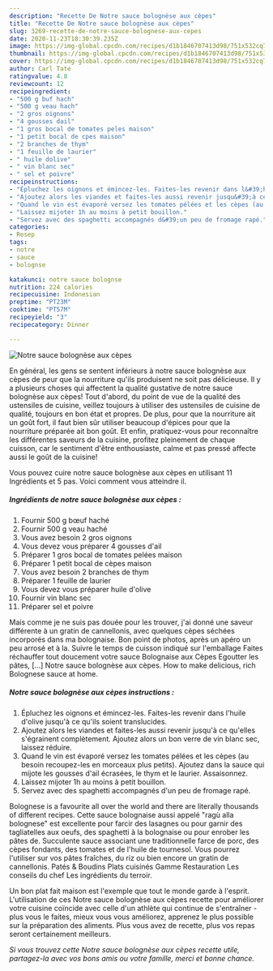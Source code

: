 ```yaml
---
description: "Recette De Notre sauce bolognèse aux cèpes"
title: "Recette De Notre sauce bolognèse aux cèpes"
slug: 3269-recette-de-notre-sauce-bolognese-aux-cepes
date: 2020-11-23T18:30:39.235Z
image: https://img-global.cpcdn.com/recipes/d1b1846707413d98/751x532cq70/notre-sauce-bolognese-aux-cepes-photo-principale-de-la-recette.jpg
thumbnail: https://img-global.cpcdn.com/recipes/d1b1846707413d98/751x532cq70/notre-sauce-bolognese-aux-cepes-photo-principale-de-la-recette.jpg
cover: https://img-global.cpcdn.com/recipes/d1b1846707413d98/751x532cq70/notre-sauce-bolognese-aux-cepes-photo-principale-de-la-recette.jpg
author: Carl Tate
ratingvalue: 4.8
reviewcount: 12
recipeingredient:
- "500 g buf hach"
- "500 g veau hach"
- "2 gros oignons"
- "4 gousses dail"
- "1 gros bocal de tomates peles maison"
- "1 petit bocal de cpes maison"
- "2 branches de thym"
- "1 feuille de laurier"
- " huile dolive"
- " vin blanc sec"
- " sel et poivre"
recipeinstructions:
- "Épluchez les oignons et émincez-les. Faites-les revenir dans l&#39;huile d&#39;olive jusqu&#39;à ce qu&#39;ils soient translucides."
- "Ajoutez alors les viandes et faites-les aussi revenir jusqu&#39;à ce qu&#39;elles s&#39;égrainent complètement. Ajoutez alors un bon verre de vin blanc sec, laissez réduire."
- "Quand le vin est évaporé versez les tomates pélées et les cèpes (au besoin recoupez-les en morceaux plus petits). Ajoutez dans la sauce qui mijote les gousses d&#39;ail écrasées, le thym et le laurier. Assaisonnez."
- "Laissez mijoter 1h au moins à petit bouillon."
- "Servez avec des spaghetti accompagnés d&#39;un peu de fromage rapé."
categories:
- Resep
tags:
- notre
- sauce
- bolognse

katakunci: notre sauce bolognse 
nutrition: 224 calories
recipecuisine: Indonesian
preptime: "PT23M"
cooktime: "PT57M"
recipeyield: "3"
recipecategory: Dinner

---
```



![Notre sauce bolognèse aux cèpes](https://img-global.cpcdn.com/recipes/d1b1846707413d98/751x532cq70/notre-sauce-bolognese-aux-cepes-photo-principale-de-la-recette.jpg)

En général, les gens se sentent inférieurs à notre sauce bolognèse aux cèpes de peur que la nourriture qu'ils produisent ne soit pas délicieuse. Il y a plusieurs choses qui affectent la qualité gustative de notre sauce bolognèse aux cèpes! Tout d'abord, du point de vue de la qualité des ustensiles de cuisine, veillez toujours à utiliser des ustensiles de cuisine de qualité, toujours en bon état et propres. De plus, pour que la nourriture ait un goût fort, il faut bien sûr utiliser beaucoup d'épices pour que la nourriture préparée ait bon goût. Et enfin, pratiquez-vous pour reconnaître les différentes saveurs de la cuisine, profitez pleinement de chaque cuisson, car le sentiment d'être enthousiaste, calme et pas pressé affecte aussi le goût de la cuisine!

<!--inarticleads1-->

Vous pouvez cuire notre sauce bolognèse aux cèpes en utilisant 11 Ingrédients et 5 pas. Voici comment vous atteindre il.

##### Ingrédients de notre sauce bolognèse aux cèpes :

1. Fournir 500 g bœuf haché
1. Fournir 500 g veau haché
1. Vous avez besoin 2 gros oignons
1. Vous devez vous préparer 4 gousses d&#39;ail
1. Préparer 1 gros bocal de tomates pelées maison
1. Préparer 1 petit bocal de cèpes maison
1. Vous avez besoin 2 branches de thym
1. Préparer 1 feuille de laurier
1. Vous devez vous préparer  huile d&#39;olive
1. Fournir  vin blanc sec
1. Préparer  sel et poivre


Mais comme je ne suis pas douée pour les trouver, j&#39;ai donné une saveur différente à un gratin de cannellonis, avec quelques cèpes séchées incorporés dans ma bolognaise. Bon point de photos, après un apéro un peu arrosé et à la. Suivre le temps de cuisson indiqué sur l&#39;emballage Faites réchauffer tout doucement votre sauce Bolognaise aux Cèpes Egoutter les pâtes, […] Notre sauce bolognèse aux cèpes. How to make delicious, rich Bolognese sauce at home. 

<!--inarticleads2-->

##### Notre sauce bolognèse aux cèpes instructions :

1. Épluchez les oignons et émincez-les. Faites-les revenir dans l&#39;huile d&#39;olive jusqu&#39;à ce qu&#39;ils soient translucides.
1. Ajoutez alors les viandes et faites-les aussi revenir jusqu&#39;à ce qu&#39;elles s&#39;égrainent complètement. Ajoutez alors un bon verre de vin blanc sec, laissez réduire.
1. Quand le vin est évaporé versez les tomates pélées et les cèpes (au besoin recoupez-les en morceaux plus petits). Ajoutez dans la sauce qui mijote les gousses d&#39;ail écrasées, le thym et le laurier. Assaisonnez.
1. Laissez mijoter 1h au moins à petit bouillon.
1. Servez avec des spaghetti accompagnés d&#39;un peu de fromage rapé.


Bolognese is a favourite all over the world and there are literally thousands of different recipes. Cette sauce bolognaise aussi appelé &#34;ragù alla bolognese&#34; est excellente pour farcir des lasagnes ou pour garnir des tagliatelles aux oeufs, des spaghetti à la bolognaise ou pour enrober les pâtes de. Succulente sauce associant une traditionnelle farce de porc, des cèpes fondants, des tomates et de l&#39;huile de tournesol. Vous pourrez l&#39;utiliser sur vos pâtes fraîches, du riz ou bien encore un gratin de cannellonis. Patés &amp; Boudins Plats cuisinés Gamme Restauration Les conseils du chef Les ingrédients du terroir. 

<!--inarticleads1-->

<p>
Un bon plat fait maison est l'exemple que tout le monde garde à l'esprit. L'utilisation de ces Notre sauce bolognèse aux cèpes recette pour améliorer votre cuisine coïncide avec celle d'un athlète qui continue de s'entraîner - plus vous le faites, mieux vous vous améliorez, apprenez le plus possible sur la préparation des aliments. Plus vous avez de recette, plus vos repas seront certainement meilleurs.
</p>

<p>
<i>Si vous trouvez cette Notre sauce bolognèse aux cèpes recette utile, partagez-la avec vos bons amis ou votre famille, merci et bonne chance.</i>
</p>
